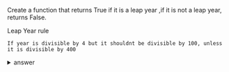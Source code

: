 Create a function that returns True if it is a leap year ,if it is not a leap year, returns False.

Leap Year rule
```
If year is divisible by 4 but it shouldnt be divisible by 100, unless it is divisible by 400
```

<details>
  <summary>answer</summary>
  
  ```py
  def leap_year(year):
      if year % 4 == 0:
          if year % 100 == 0:
              if year % 400 == 0:
                  return True
              return False
          return True
      return False
  ```
  
</details>
